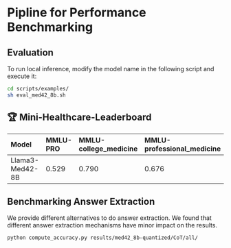 # Pipline for Performance Benchmarking

## Evaluation

To run local inference, modify the model name in the following script and execute it:

```bash
cd scripts/examples/
sh eval_med42_8b.sh
```

## 🏆 Mini-Healthcare-Leaderboard
| Model           | MMLU-PRO | MMLU-college_medicine | MMLU-professional_medicine |
| :-------------- | :------- | :----- | :----- |
| Llama3-Med42-8B | 0.529    | 0.790  | 0.676  |

## Benchmarking Answer Extraction
We provide different alternatives to do answer extraction. We found that different answer extraction mechanisms have minor impact on the results.
```
python compute_accuracy.py results/med42_8b-quantized/CoT/all/
```
